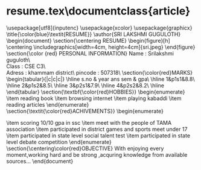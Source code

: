 # resume.tex\documentclass{article}
\usepackage[utf8]{inputenc}
\usepackage{xcolor}
\usepackage{graphicx}
\title{\color{blue}\textit{RESUME}} 
\author{SRI LAKSHMI GUGULOTH}
\begin{document}
\section{\centering RESUME}
\begin{figure}[h]
\centering
\includegraphics[width=4cm, height=4cm]{sri.jpeg}
\end{figure}
\section{\color {red} PERSONAL INFORMATION}
Name    :  Srilakshmi guguloth\\      
Class   :   CSE C3\\     
Adress  :   khammam district\\
pincode :   507318\\
\section{\color{red}MARKS}
\begin{tabular}{|c|c|c|}
\hline
s.no & year ans sem & gpa\\
\hline
1&p1s1&8.8\\
\hline
2&p1s2&8.5\\
\hline
3&p2s1&7.9\\
\hline
4&p2s2&8.2\\
\hline
\end{tabular}
\section{\textbf{\\color{red}HOBBIES}}
\begin{enumerate}
    \item reading book
    \item browsing internet
    \item playing  kabaddi
    \item reading articles
\end{enumerate}
\section{\textit{\color{red}ACHIVEMENTS}}
\begin{enumerate}
    

\item scoring 10/10 gpa in ssc
\item meet with the people of TAMA association
\item participated in district games and sports meet under 17
\item participated in state level social talent test
\item participated in state level debate competition
\end{enumerate}
\section{\centering\color{red}OBJECTIVE}
With enjoying every moment,working hard and be strong ,acquring knowledge from available  sources... 
\end{document}
